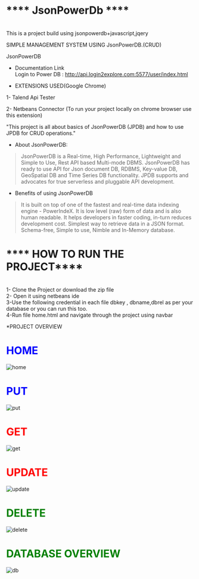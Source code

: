 <h1>**** JsonPowerDb ****</h1> <br/>
This is a project build using jsonpowerdb+javascript,jqery

SIMPLE MANAGEMENT SYSTEM USING JsonPowerDB.(CRUD)

JsonPowerDB
* Documentation Link<br/>
Login to Power DB :  http://api.login2explore.com:5577/user/index.html

* EXTENSIONS USED(Google Chrome)

1- Talend Api Tester

2- Netbeans Connector  (To run your project locally on chrome browser use this extension)


"This project is all about basics of JsonPowerDB (JPDB) and how to use JPDB for CRUD operations."

* About JsonPowerDB:

> JsonPowerDB is a Real-time, High Performance, Lightweight and Simple to Use, Rest API based Multi-mode DBMS. JsonPowerDB has ready to use API for Json document DB, RDBMS, Key-value DB, GeoSpatial DB and Time Series DB functionality. JPDB supports and advocates for true serverless and pluggable API development.

* Benefits of using JsonPowerDB

>It is built on top of one of the fastest and real-time data indexing engine - PowerIndeX.
>It is low level (raw) form of data and is also human readable.
>It helps developers in faster coding, in-turn reduces development cost.
>Simplest way to retrieve data in a JSON format.
>Schema-free, Simple to use, Nimble and In-Memory database.

<h1>**** HOW TO RUN THE PROJECT****</h1> <br/>
1- Clone the Project or download the zip file<br/>
2- Open it using netbeans ide<br/>
3-Use the following credential in each file dbkey , dbname,dbrel  as per your database or you can run this too.<br/>
4-Run file home.html and navigate through the project using navbar

*PROJECT OVERVIEW

<h1 style="color:blue;">HOME</h1>


![home](https://user-images.githubusercontent.com/68736407/188067862-83c4bc1e-c5f8-4656-87db-9d4c5271e500.png)


<h1 style="color:blue;">PUT</h1>


![put](https://user-images.githubusercontent.com/68736407/188068026-4e048223-c538-4d11-a9e0-75fa33ab4966.png)


<h1 style="color:red;">GET</h1>


![get](https://user-images.githubusercontent.com/68736407/188068098-6245b36f-8d81-4086-8e18-996a4360739e.png)


<h1 style="color:red;">UPDATE</h1>


![update](https://user-images.githubusercontent.com/68736407/188068144-99c0a689-492d-41d2-8df4-2501ded3cd6e.png)


<h1 style="color:green;">DELETE</h1>


![delete](https://user-images.githubusercontent.com/68736407/188068191-d2ba5b2d-3794-4707-bf15-7f4b9942f271.png)


<h1 style="color:green;">DATABASE OVERVIEW</h1>


![db](https://user-images.githubusercontent.com/68736407/188068265-d20e2800-e85a-4f2e-b65d-0e4dbd97db98.png)
